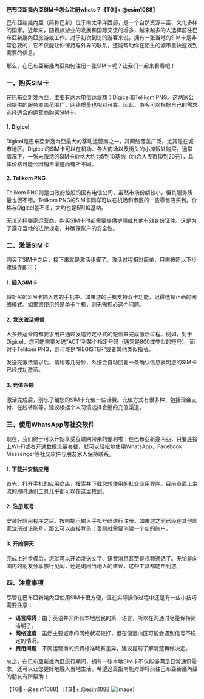 **巴布亞新幾內亞SIM卡怎么注册whats？【TG💪+ @esim1088】**

巴布亞新幾內亞（简称巴新）位于南太平洋西部，是一个自然资源丰富、文化多样的国家。近年来，随着旅游业的发展和国际交流的增多，越来越多的人选择前往巴布亞新幾內亞旅游或工作。对于初次到访的游客来说，拥有一张当地的SIM卡是非常必要的，它不仅能让你保持与外界的联系，还能帮助你在陌生的城市里快速找到需要的信息。

那么，在巴布亞新幾內亞如何注册一张SIM卡呢？让我们一起来看看吧！

### 一、购买SIM卡

在巴布亞新幾內亞，主要有两大电信运营商：Digicel和Telikom PNG。这两家公司提供的服务覆盖范围广，网络质量也相对可靠。因此，游客可以根据自己的需求选择适合的运营商购买SIM卡。

#### 1. Digicel
Digicel是巴布亞新幾內亞最大的移动运营商之一，其网络覆盖广泛，尤其是在城市地区。Digicel的SIM卡可以在机场、各大商场以及街头的小摊贩处购买。通常情况下，一张未激活的SIM卡价格大约为5到10基纳（约合人民币10到20元），具体价格可能会因销售渠道而有所不同。

#### 2. Telikom PNG
Telikom PNG则是由政府控股的国有电信公司，虽然市场份额较小，但其服务质量也很不错。Telikom PNG的SIM卡同样可以在机场和市区的一些零售店买到。价格与Digicel差不多，大约也是5到10基纳。

无论选择哪家运营商，购买SIM卡时都需要提供护照或其他有效身份证件。这是为了遵守当地的法律规定，并确保账户的安全性。

### 二、激活SIM卡

购买了SIM卡之后，接下来就是激活步骤了。激活过程相对简单，只需按照以下步骤操作即可：

#### 1. 插入SIM卡
将新买的SIM卡插入您的手机中。如果您的手机支持双卡功能，记得选择正确的网络模式。如果您使用的是单卡手机，则无需担心这个问题。

#### 2. 发送激活短信
大多数运营商都要求用户通过发送特定格式的短信来完成激活过程。例如，对于Digicel，您可能需要发送“ACT”到某个指定号码（通常是800或类似的短号）。而对于Telikom PNG，则可能是“REGISTER”或者其他类似指令。

发送完激活请求后，请稍等几分钟，系统会自动回复一条确认信息表明您的SIM卡已经成功激活。

#### 3. 充值余额
激活完成后，别忘了给您的SIM卡充值一些话费。充值方式有很多种，包括现金支付、在线转账等。建议根据个人习惯选择合适的充值渠道。

### 三、使用WhatsApp等社交软件

现在，我们终于可以开始享受互联网带来的便利啦！在巴布亞新幾內亞，只要连接上Wi-Fi或者开通数据流量套餐，就可以轻松地使用WhatsApp、Facebook Messenger等社交软件与朋友家人保持联系。

#### 1. 下载并安装应用
首先，打开手机的应用商店，搜索并下载您想使用的社交应用程序。目前市面上主流的即时通讯工具几乎都可以在这里找到。

#### 2. 注册账号
安装好应用程序之后，按照提示输入手机号码进行注册。如果您之前已经在其他国家注册过该账号，那么可以直接登录；否则就需要创建一个新的账户。

#### 3. 开始聊天
完成上述步骤后，您就可以开始发送文字、语音消息甚至是视频通话了。无论是向国内的朋友分享旅行见闻，还是询问当地人的建议，这些工具都能帮到您。

### 四、注意事项

尽管在巴布亞新幾內亞使用SIM卡很方便，但在实际操作过程中还是有一些小技巧需要注意：

- **语言障碍**：由于英语并非所有本地居民的第一语言，所以在沟通时尽量保持简洁明了。
- **网络速度**：虽然主要城市的网络状况较好，但在偏远山区可能会遇到信号不稳定的情况。
- **费用问题**：不同运营商的资费标准略有差异，建议提前了解清楚再做决定。

总之，在巴布亞新幾內亞旅行期间，拥有一张本地SIM卡不仅能够满足日常通讯需求，还可以让您更好地融入当地生活。希望这篇指南能对即将前往巴布亞新幾內亞的朋友有所帮助！

【TG💪+ @esim1088】 [[TG💪+ @esim1088](https://t.me/s/esim1088) ![Image](https://i.postimg.cc/4NQfJmqS/Snipaste-2025-05-13-00-14-12.png)]